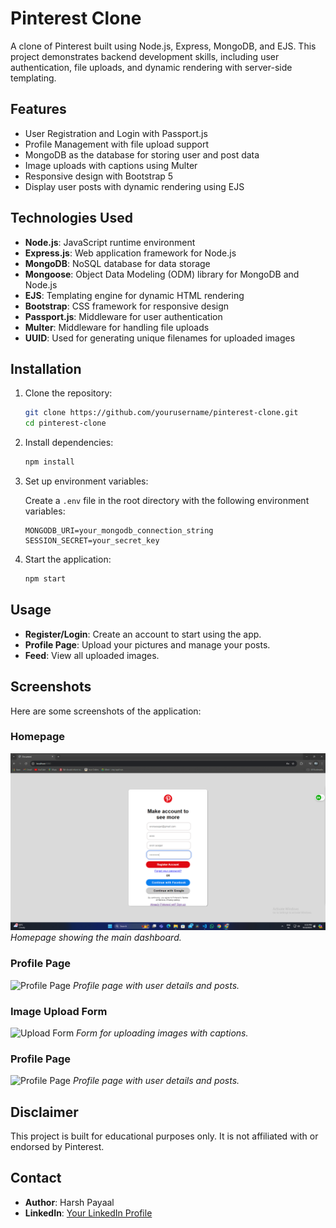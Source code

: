 # Pinterest Clone

A clone of Pinterest built using Node.js, Express, MongoDB, and EJS. This project demonstrates backend development skills, including user authentication, file uploads, and dynamic rendering with server-side templating.

## Features

- User Registration and Login with Passport.js
- Profile Management with file upload support
- MongoDB as the database for storing user and post data
- Image uploads with captions using Multer
- Responsive design with Bootstrap 5
- Display user posts with dynamic rendering using EJS

## Technologies Used

- **Node.js**: JavaScript runtime environment
- **Express.js**: Web application framework for Node.js
- **MongoDB**: NoSQL database for data storage
- **Mongoose**: Object Data Modeling (ODM) library for MongoDB and Node.js
- **EJS**: Templating engine for dynamic HTML rendering
- **Bootstrap**: CSS framework for responsive design
- **Passport.js**: Middleware for user authentication
- **Multer**: Middleware for handling file uploads
- **UUID**: Used for generating unique filenames for uploaded images

## Installation

1. Clone the repository:

    ```bash
    git clone https://github.com/yourusername/pinterest-clone.git
    cd pinterest-clone
    ```

2. Install dependencies:

    ```bash
    npm install
    ```

3. Set up environment variables:

    Create a `.env` file in the root directory with the following environment variables:

    ```plaintext
    MONGODB_URI=your_mongodb_connection_string
    SESSION_SECRET=your_secret_key
    ```

4. Start the application:

    ```bash
    npm start
    ```

## Usage

- **Register/Login**: Create an account to start using the app.
- **Profile Page**: Upload your pictures and manage your posts.
- **Feed**: View all uploaded images.

## Screenshots

Here are some screenshots of the application:

### Homepage
![Homepage](screenshots/registered.png)
*Homepage showing the main dashboard.*

### Profile Page
![Profile Page](assets/screenshots/profile.png)
*Profile page with user details and posts.*

### Image Upload Form
![Upload Form](assets/screenshots/submit.png)
*Form for uploading images with captions.*

### Profile Page
![Profile Page](assets/screenshots/profile.png)
*Profile page with user details and posts.*


## Disclaimer

This project is built for educational purposes only. It is not affiliated with or endorsed by Pinterest.

## Contact

- **Author**: Harsh Payaal
- **LinkedIn**: [Your LinkedIn Profile]([https://www.linkedin.com/in/yourprofile/](https://www.linkedin.com/in/harsh-payaal-310148249/))


